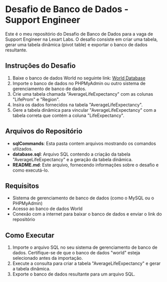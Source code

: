# Desafio de Banco de Dados - Support Engineer

Este é o meu repositório do Desafio de Banco de Dados para a vaga de Support Engineer na Lexart Labs. O desafio consiste em criar uma tabela, gerar uma tabela dinâmica (pivot table) e exportar o banco de dados resultante.

## Instruções do Desafio

1. Baixe o banco de dados World no seguinte link: [World Database](https://dev.mysql.com/doc/index-other.html)
2. Importe o banco de dados no PHPMyAdmin ou outro sistema de gerenciamento de banco de dados.
3. Crie uma tabela chamada "AverageLifeExpectancy" com as colunas "LifeProm" e "Region".
4. Insira os dados fornecidos na tabela "AverageLifeExpectancy".
5. Gere a tabela dinâmica para vincular "AverageLifeExpectancy" com a tabela correta que contém a coluna "LifeExpectancy".

## Arquivos do Repositório

- **sqlCommands**: Esta pasta contem arquivos mostrando os comandos utlizados.
- **database.sql**: Arquivo SQL contendo a criação da tabela "AverageLifeExpectancy" e a geração da tabela dinâmica.
- **README.md**: Este arquivo, fornecendo informações sobre o desafio e como executá-lo.

## Requisitos

- Sistema de gerenciamento de banco de dados (como o MySQL ou o PHPMyAdmin)
- Acesso ao banco de dados World
- Conexão com a internet para baixar o banco de dados e enviar o link do repositório

## Como Executar

1. Importe o arquivo SQL no seu sistema de gerenciamento de banco de dados. Certifique-se de que o banco de dados "world" esteja selecionado antes da importação.
2. Execute a consulta para criar a tabela "AverageLifeExpectancy" e gerar a tabela dinâmica.
3. Exporte o banco de dados resultante para um arquivo SQL.

